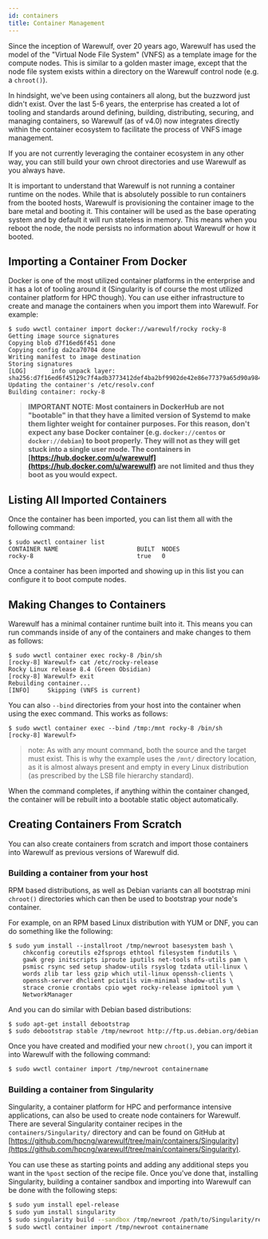 ```yaml
---
id: containers
title: Container Management
---
```


Since the inception of Warewulf, over 20 years ago, Warewulf has used the model of the "Virtual Node File System" (VNFS) as a template image for the compute nodes. This is similar to a golden master image, except that the node file system exists within a directory on the Warewulf control node (e.g. a `chroot()`).

In hindsight, we've been using containers all along, but the buzzword just didn't exist. Over the last 5-6 years, the enterprise has created a lot of tooling and standards around defining, building, distributing, securing, and managing containers, so Warewulf (as of v4.0) now integrates directly within the container ecosystem to facilitate the process of VNFS image management.

If you are not currently leveraging the container ecosystem in any other way, you can still build your own chroot directories and use Warewulf as you always have.

It is important to understand that Warewulf is not running a container runtime on the nodes. While that is absolutely possible to run containers from the booted hosts, Warewulf is provisioning the container image to the bare metal and booting it. This container will be used as the base operating system and by default it will run stateless in memory. This means when you reboot the node, the node persists no information about Warewulf or how it booted.

## Importing a Container From Docker
Docker is one of the most utilized container platforms in the enterprise and it has a lot of tooling around it (Singularity is of course the most utilized container platform for HPC though). You can use either infrastructure to create and manage the containers when you import them into Warewulf. For example:

```
$ sudo wwctl container import docker://warewulf/rocky rocky-8
Getting image source signatures
Copying blob d7f16ed6f451 done  
Copying config da2ca70704 done  
Writing manifest to image destination
Storing signatures
[LOG]       info unpack layer: sha256:d7f16ed6f45129c7f4adb3773412def4ba2bf9902de42e86e77379a65d90a984
Updating the container's /etc/resolv.conf
Building container: rocky-8
```

> **IMPORTANT NOTE: Most containers in DockerHub are not "bootable" in that they have a limited version of Systemd to make them lighter weight for container purposes. For this reason, don't expect any base Docker container (e.g. `docker://centos` or `docker://debian`) to boot properly. They will not as they will get stuck into a single user mode. The containers in [https://hub.docker.com/u/warewulf](https://hub.docker.com/u/warewulf) are not limited and thus they boot as you would expect.**

## Listing All Imported Containers
Once the container has been imported, you can list them all with the following command:

```
$ sudo wwctl container list
CONTAINER NAME                      BUILT  NODES 
rocky-8                             true   0     
```

Once a container has been imported and showing up in this list you can configure it to boot compute nodes.

## Making Changes to Containers
Warewulf has a minimal container runtime built into it. This means you can run commands inside of any of the containers and make changes to them as follows:

```
$ sudo wwctl container exec rocky-8 /bin/sh
[rocky-8] Warewulf> cat /etc/rocky-release
Rocky Linux release 8.4 (Green Obsidian)
[rocky-8] Warewulf> exit
Rebuilding container...
[INFO]     Skipping (VNFS is current)
```

You can also `--bind` directories from your host into the container when using the exec command. This works as follows:

```
$ sudo wwctl container exec --bind /tmp:/mnt rocky-8 /bin/sh
[rocky-8] Warewulf> 
```

> note: As with any mount command, both the source and the target must exist. This is why the example uses the `/mnt/` directory location, as it is almost always present and empty in every Linux distribution (as prescribed by the LSB file hierarchy standard).

When the command completes, if anything within the container changed, the container will be rebuilt into a bootable static object automatically.

## Creating Containers From Scratch
You can also create containers from scratch and import those containers into Warewulf as previous versions of Warewulf did.

### Building a container from your host
RPM based distributions, as well as Debian variants can all bootstrap mini `chroot()` directories which can then be used to bootstrap your node's container.

For example, on an RPM based Linux distribution with YUM or DNF, you can do something like the following:

```
$ sudo yum install --installroot /tmp/newroot basesystem bash \
    chkconfig coreutils e2fsprogs ethtool filesystem findutils \
    gawk grep initscripts iproute iputils net-tools nfs-utils pam \
    psmisc rsync sed setup shadow-utils rsyslog tzdata util-linux \
    words zlib tar less gzip which util-linux openssh-clients \
    openssh-server dhclient pciutils vim-minimal shadow-utils \
    strace cronie crontabs cpio wget rocky-release ipmitool yum \
    NetworkManager
```

And you can do similar with Debian based distributions:
```
$ sudo apt-get install debootstrap
$ sudo debootstrap stable /tmp/newroot http://ftp.us.debian.org/debian
```

Once you have created and modified your new `chroot()`, you can import it into Warewulf with the following command:

```bash
$ sudo wwctl container import /tmp/newroot containername
```

### Building a container from Singularity
Singularity, a container platform for HPC and performance intensive applications, can also be used to create node containers for Warewulf. There are several Singularity container recipes in the `containers/Singularity/` directory and can be found on GitHub at [https://github.com/hpcng/warewulf/tree/main/containers/Singularity](https://github.com/hpcng/warewulf/tree/main/containers/Singularity).

You can use these as starting points and adding any additional steps you want in the `%post` section of the recipe file. Once you've done that, installing Singularity, building a container sandbox and importing into Warewulf can be done with the following steps:

```bash
$ sudo yum install epel-release
$ sudo yum install singularity
$ sudo singularity build --sandbox /tmp/newroot /path/to/Singularity/recipe.def
$ sudo wwctl container import /tmp/newroot containername
```